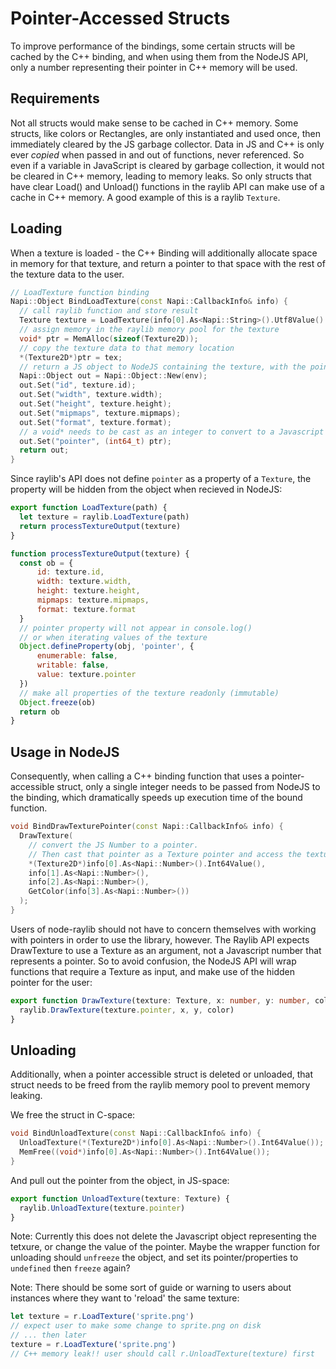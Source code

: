 # Pointer-Accessed Structs
To improve performance of the bindings, some certain structs will be cached by the C++ binding, and when using them from the NodeJS API, only a number representing their pointer in C++ memory will be used.
## Requirements
Not all structs would make sense to be cached in C++ memory. Some structs, like colors or Rectangles, are only instantiated and used once, then immediately cleared by the JS garbage collector. Data in JS and C++ is only ever _copied_ when passed in and out of functions, never referenced. So even if a variable in JavaScript is cleared by garbage collection, it would not be cleared in C++ memory, leading to memory leaks. So only structs that have clear Load() and Unload() functions in the raylib API can make use of a cache in C++ memory.
A good example of this is a raylib `Texture`.

## Loading

When a texture is loaded - the C++ Binding will additionally allocate space in memory for that texture, and return a pointer to that space with the rest of the texture data to the user.
```cpp
// LoadTexture function binding
Napi::Object BindLoadTexture(const Napi::CallbackInfo& info) {
  // call raylib function and store result
  Texture texture = LoadTexture(info[0].As<Napi::String>().Utf8Value().c_str());
  // assign memory in the raylib memory pool for the texture
  void* ptr = MemAlloc(sizeof(Texture2D));
  // copy the texture data to that memory location
  *(Texture2D*)ptr = tex;
  // return a JS object to NodeJS containing the texture, with the pointer included
  Napi::Object out = Napi::Object::New(env);
  out.Set("id", texture.id);
  out.Set("width", texture.width);
  out.Set("height", texture.height);
  out.Set("mipmaps", texture.mipmaps);
  out.Set("format", texture.format);
  // a void* needs to be cast as an integer to convert to a Javascript number
  out.Set("pointer", (int64_t) ptr);
  return out;
}
```
Since raylib's API does not define `pointer` as a property of a `Texture`, the property will be hidden from the object when recieved in NodeJS:
```js
export function LoadTexture(path) {
  let texture = raylib.LoadTexture(path)
  return processTextureOutput(texture)
}

function processTextureOutput(texture) {
  const ob = {
      id: texture.id,
      width: texture.width,
      height: texture.height,
      mipmaps: texture.mipmaps,
      format: texture.format
  }
  // pointer property will not appear in console.log()
  // or when iterating values of the texture
  Object.defineProperty(obj, 'pointer', {
      enumerable: false,
      writable: false,
      value: texture.pointer
  })
  // make all properties of the texture readonly (immutable)
  Object.freeze(ob)
  return ob
}
```

## Usage in NodeJS

Consequently, when calling a C++ binding function that uses a pointer-accessible struct, only a single integer needs to be passed from NodeJS to the binding, which dramatically speeds up execution time of the bound function.
```cpp
void BindDrawTexturePointer(const Napi::CallbackInfo& info) {
  DrawTexture(
    // convert the JS Number to a pointer.
    // Then cast that pointer as a Texture pointer and access the texture
    *(Texture2D*)info[0].As<Napi::Number>().Int64Value(), 
    info[1].As<Napi::Number>(),
    info[2].As<Napi::Number>(),
    GetColor(info[3].As<Napi::Number>())
  );
}
```
Users of node-raylib should not have to concern themselves with working with pointers in order to use the library, however. The Raylib API expects DrawTexture to use a Texture as an argument, not a Javascript number that represents a pointer. So to avoid confusion, the NodeJS API will wrap functions that require a Texture as input, and make use of the hidden pointer for the user:
```ts
export function DrawTexture(texture: Texture, x: number, y: number, color: Color) {
  raylib.DrawTexture(texture.pointer, x, y, color)
}
```

## Unloading

Additionally, when a pointer accessible struct is deleted or unloaded, that struct needs to be freed from the raylib memory pool to prevent memory leaking.

We free the struct in C-space:
```cpp
void BindUnloadTexture(const Napi::CallbackInfo& info) {
  UnloadTexture(*(Texture2D*)info[0].As<Napi::Number>().Int64Value());
  MemFree((void*)info[0].As<Napi::Number>().Int64Value());
}
```

And pull out the pointer from the object, in JS-space:
```ts
export function UnloadTexture(texture: Texture) {
  raylib.UnloadTexture(texture.pointer)
}
```
Note: Currently this does not delete the Javascript object representing the tetxure, or change the value of the pointer. Maybe the wrapper function for unloading should `unfreeze` the object, and set its pointer/properties to `undefined` then `freeze` again?

Note: There should be some sort of guide or warning to users about instances where they want to 'reload' the same texture:
```js
let texture = r.LoadTexture('sprite.png')
// expect user to make some change to sprite.png on disk
// ... then later
texture = r.LoadTexture('sprite.png')
// C++ memory leak!! user should call r.UnloadTexture(texture) first
```